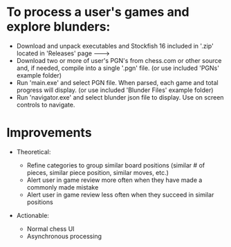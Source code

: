 # To process a user's games and explore blunders:
- Download and unpack executables and Stockfish 16 included in '.zip' located in 'Releases' page --->
- Download two or more of user's PGN's from chess.com or other source and, if needed, compile into a single '.pgn' file. (or use included 'PGNs' example folder)
- Run 'main.exe' and select PGN file. When parsed, each game and total progress will display. (or use included 'Blunder Files' example folder)
- Run 'navigator.exe' and select blunder json file to display. Use on screen controls to navigate.


# Improvements
- Theoretical:
  - Refine categories to group similar board positions (similar # of pieces, similar piece position, similar moves, etc.)
  - Alert user in game review more often when they have made a commonly made mistake
  - Alert user in game review less often when they succeed in similar positions
 
- Actionable:
  - Normal chess UI
  - Asynchronous processing
